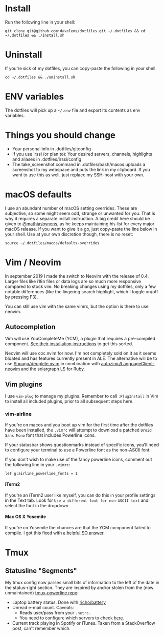 # Install
Run the following line in your shell:

    git clone git@github.com:davelens/dotfiles.git ~/.dotfiles && cd ~/.dotfiles && ./install.sh

# Uninstall
If you're sick of my dotfiles, you can copy-paste the following in your shell:

	cd ~/.dotfiles && ./uninstall.sh

# ENV variables
The dotfiles will pick up a ```~/.env``` file and export its contents as env variables.

# Things you should change
- Your personal info in .dotfiles/gitconfig
- If you use irssi (or plan to): Your desired servers, channels, highlights and aliases in .dotfiles/irssi/config
- The take_screenshot command in .dotfiles/bash/macos uploads a screenshot to my webspace and puts the link in my clipboard. If you want to use this as well, just replace my SSH-host with your own.

# macOS defaults
I use an abundant number of macOS setting overrides. These are subjective, so some might seem odd, strange or unwanted for you. That is why it requires a separate install instruction. A big credit here should be given to [@mathiasbynens](http://github.com/mathiasbynens), as he keeps maintaining his list for every major macOS release. If you want to give it a go, just copy-paste the line below in your shell. Use at your own discretion though, there is no reset:

	source ~/.dotfiles/macos/defaults-overrides

# Vim / Neovim
In september 2019 I made the switch to Neovim with the release of 0.4. Larger files like i18n files or data logs are so much more responsive compared to stock vim. No breaking changes using my dotfiles, only a few notable differences (like the lingering search highlight, which I toggle on/off by pressing F3).

You can still use vim with the same vimrc, but the option is there to use neovim.

## Autocompletion
Vim will use YouCompleteMe (YCM), a plugin that requires a pre-compiled component. [See their installation instructions](https://github.com/Valloric/YouCompleteMe#installation) to get this sorted.

Neovim will use coc.nvim for now. I'm not completely sold on it as it seems bloated and has features currently present in ALE. The alternative will be to use [Shougo/deoplete.nvim](https://github.com/Shougo/deoplete.nvim) in combination with [autozimu/LanguageClient-neovim](https://github.com/autozimu/LanguageClient-neovim) and the solargraph LS for Ruby.

## Vim plugins
I use `vim-plug` to manage my plugins. Remember to call ```:PlugInstall``` in Vim to install all included plugins, prior to all subsequent steps here.

### vim-airline
If you're on macos and you boot up vim for the first time after the dotfiles have been installed, the `.vimrc` will attempt to download a patched `Droid Sans Mono` font that includes Powerline icons.

If your statusbar shows questionmarks instead of specific icons, you'll need to configure your terminal to use a Powerline font as the non-ASCII font.

If you don't wish to make use of the fancy powerline icons, comment out the following line in your ```.vimrc```:

```vimscript
let g:airline_powerline_fonts = 1
```

#### iTerm2
If you're an iTerm2 user like myself, you can do this in your profile settings in the Text tab. Look for ```Use a different font for non-ASCII text``` and select the font in the dropdown.

#### Mac OS X Yosemite
If you're on Yosemite the chances are that the YCM component failed to compile. I got this fixed with [a helpful SO answer](http://stackoverflow.com/questions/29529455/missing-c-header-debug-after-updating-osx-command-line-tools-6-3#answer-29576048).

# Tmux
## Statusline "Segments"
My tmux config now parses small bits of information to the left of the date in the status-right section. They are inspired by and/or stolen from the (now unmaintained) [tmux-powerline repo](https://github.com/erikw/tmux-powerline):

* Laptop battery status. Done with [richo/battery](https://github.com/richo/battery)
* Unread e-mail count. Caveats:
  * Reads user/pass from your ```.netrc```.
  * You need to configure which servers to check [here](https://github.com/davelens/dotfiles/blob/master/bin/tmux/mailcount.sh#L6).
* Current track playing in Spotify or iTunes. Taken from a StackOverflow post, can't remember which.
